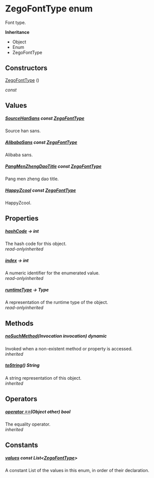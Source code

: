 


# ZegoFontType enum







<p>Font type.</p>



**Inheritance**

- Object
- Enum
- ZegoFontType






## Constructors

[ZegoFontType](../zego_uikit_prebuilt_live_audio_room/ZegoFontType/ZegoFontType.md) ()

  _const_ 


## Values

##### [SourceHanSans](../zego_uikit_prebuilt_live_audio_room/ZegoFontType.md) const [ZegoFontType](../zego_uikit_prebuilt_live_audio_room/ZegoFontType.md)



<p>Source han sans.</p>  




##### [AlibabaSans](../zego_uikit_prebuilt_live_audio_room/ZegoFontType.md) const [ZegoFontType](../zego_uikit_prebuilt_live_audio_room/ZegoFontType.md)



<p>Alibaba sans.</p>  




##### [PangMenZhengDaoTitle](../zego_uikit_prebuilt_live_audio_room/ZegoFontType.md) const [ZegoFontType](../zego_uikit_prebuilt_live_audio_room/ZegoFontType.md)



<p>Pang men zheng dao title.</p>  




##### [HappyZcool](../zego_uikit_prebuilt_live_audio_room/ZegoFontType.md) const [ZegoFontType](../zego_uikit_prebuilt_live_audio_room/ZegoFontType.md)



<p>HappyZcool.</p>  





## Properties

##### [hashCode](../zego_uikit_prebuilt_live_audio_room/ZegoFontType/hashCode.md) &#8594; int



The hash code for this object.  
_<span class="feature">read-only</span><span class="feature">inherited</span>_



##### [index](../zego_uikit_prebuilt_live_audio_room/ZegoFontType/index.md) &#8594; int



A numeric identifier for the enumerated value.  
_<span class="feature">read-only</span><span class="feature">inherited</span>_



##### [runtimeType](../zego_uikit_prebuilt_live_audio_room/ZegoFontType/runtimeType.md) &#8594; Type



A representation of the runtime type of the object.  
_<span class="feature">read-only</span><span class="feature">inherited</span>_





## Methods

##### [noSuchMethod](../zego_uikit_prebuilt_live_audio_room/ZegoFontType/noSuchMethod.md)(Invocation invocation) dynamic



Invoked when a non-existent method or property is accessed.  
_<span class="feature">inherited</span>_



##### [toString](../zego_uikit_prebuilt_live_audio_room/ZegoFontType/toString.md)() String



A string representation of this object.  
_<span class="feature">inherited</span>_





## Operators

##### [operator ==](../zego_uikit_prebuilt_live_audio_room/ZegoFontType/operator_equals.md)(Object other) bool



The equality operator.  
_<span class="feature">inherited</span>_










## Constants

##### [values](../zego_uikit_prebuilt_live_audio_room/ZegoFontType/values-constant.md) const List&lt;[ZegoFontType](../zego_uikit_prebuilt_live_audio_room/ZegoFontType.md)>



A constant List of the values in this enum, in order of their declaration.  









